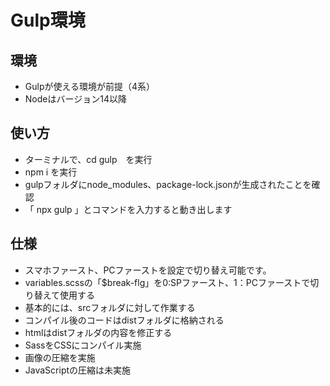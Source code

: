 # Gulp環境

## 環境
- Gulpが使える環境が前提（4系）
- Nodeはバージョン14以降

## 使い方
- ターミナルで、cd gulp　を実行
- npm i を実行
- gulpフォルダにnode_modules、package-lock.jsonが生成されたことを確認
- 「 npx gulp 」とコマンドを入力すると動き出します

## 仕様
- スマホファースト、PCファーストを設定で切り替え可能です。
- variables.scssの「$break-flg」を0:SPファースト、1：PCファーストで切り替えて使用する
- 基本的には、srcフォルダに対して作業する
- コンパイル後のコードはdistフォルダに格納される
- htmlはdistフォルダの内容を修正する
- SassをCSSにコンパイル実施
- 画像の圧縮を実施
- JavaScriptの圧縮は未実施
